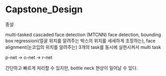 # Capstone_Design
종설

multi-tasked cascaded face detection (MTCNN)
face detection, bounding box regressioni(얼굴 위치를 알려주는 박스의 위치를 세세하게 조정하는), face alignment(눈코입의 위치를 알려주는) 3개의 task를 동시에 실현시켜서 multi task

p-net → o-net → r-net

간단하고 빠르게 처리할 수 있지만, bottle neck 현상이 일어날 수 있다. 
